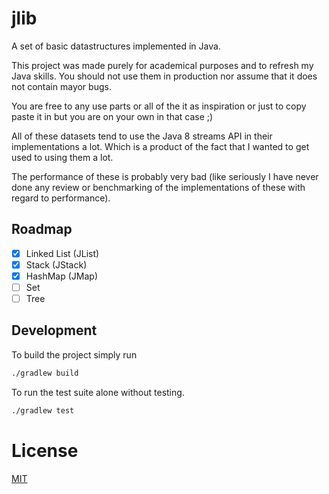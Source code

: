 # jlib
A set of basic datastructures implemented in Java. 

This project was made purely for academical purposes and to refresh my Java 
skills. You should not use them in production nor assume that it does not 
contain mayor bugs.

You are free to any use parts or all of the it as inspiration or just to copy
paste it in but you are on your own in that case ;)

All of these datasets tend to use the Java 8 streams API in their implementations
a lot. Which is a product of the fact that I wanted to get used to using them a
lot. 

The performance of these is probably very bad (like seriously I have never
done any review or benchmarking of the implementations of these with regard to 
performance).


## Roadmap

- [x] Linked List (JList)
- [x] Stack (JStack)
- [x] HashMap (JMap)
- [ ] Set
- [ ] Tree

## Development

To build the project simply run

```bash
./gradlew build
```

To run the test suite alone without testing.

```bash
./gradlew test
```

# License

[MIT](./LICENSE)
